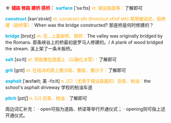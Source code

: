 ☀ <font color="red">**铺路 修路 建桥 搭桥：**</font>
<font color="sky blue">**surface**</font> ['sə:fɪs] 
<font color="orange">vt. 铺设路面等：</font>了解即可

<font color="sky blue">**construct**</font> [kən'strʌkt] 
<font color="orange">vt. construct sth (from/out of/of sth) 常用被动式，指修建（路桥等）：</font>When was the bridge constructed? 那座桥是何时修建的？

<font color="sky blue">**bridge**</font> [brɪdӡ] 
<font color="orange">vt. 在…上面架桥、搭桥：</font>The valley was originally bridged by the Romans. 那条峡谷上的桥最初是罗马人修建的。/ A plank of wood bridged the stream. 溪上架了一条木板桥。

<font color="sky blue">**salt**</font> [sɔ:lt] 
<font color="orange">vt. 把盐撒在路面上（以融化冰雪）：</font>了解即可
            
<font color="sky blue">**grit**</font> [grɪt]
<font color="orange">vt. 在结冰的路上撒沙砾、撒盐、撒沙子：</font>了解即可          

<font color="sky blue">**asphalt**</font> [ˈæsfælt; 美 -fɔ:lt]
<font color="orange">n. [C]（尤用于铺设路面的）沥青、柏油：</font>the school's asphalt driveway 学校的柏油车道
           
<font color="sky blue">**pitch**</font> [pɪtʃ]
<font color="orange">n. [U] 沥青、柏油：</font>了解即可
 
周边词汇补充：
· open可指为道路、桥梁等举行开通仪式；
· opening则可指上述开通仪式。


